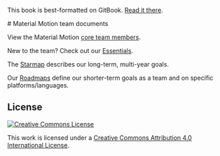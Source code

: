 <p class="github-only">This book is best-formatted on GitBook. <a href="https://material-motion.gitbooks.io/material-motion-team/content/">Read it there</a>.</p>
# Material Motion team documents

View the Material Motion [core team members](https://github.com/orgs/material-motion/teams/core-team).

New to the team? Check out our [Essentials](essentials.md).

The [Starmap](https://material-motion.gitbooks.io/material-motion-starmap/content/) describes our long-term, multi-year goals.

Our [Roadmaps](roadmaps/) define our shorter-term goals as a team and on specific platforms/languages.

## License

[![Creative Commons License](https://i.creativecommons.org/l/by/4.0/88x31.png)](http://creativecommons.org/licenses/by/4.0/)

This work is licensed under a [Creative Commons Attribution 4.0 International License](http://creativecommons.org/licenses/by/4.0/).
